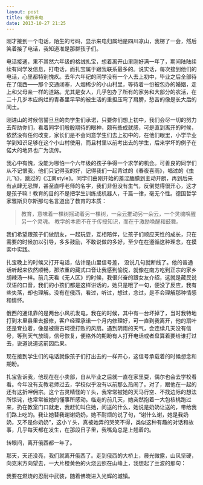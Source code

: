 ```yaml
---
layout: post
title: 俄西来电
date: 2013-10-27 21:25
---
```


刚才接到一个电话，陌生的号码，显示来电归属地是四川凉山，我楞了一会，然后笑着接了电话，我知道准是那群孩子们。

电话接通，果不其然六年级的格绒扎宝，想着离开山里刚好满一年了，期间陆陆续续有同学发信息，打电话，而扎宝属于跟我联系最多的。说实话，每次接到他们的电话，心里都特别愧疚。去年六年纪的同学没有一个人去上初中，毕业之后全部待在了俄西——那个交通闭塞，人烟稀少的小山村里，等待着一份被包办的婚姻，走上和父母亲一样的道路。尤其是女人，几乎包办了所有的家务和大部分的农活，在二十几岁本应绚烂的青春里早早的被生活的重担压弯了肩膀，愁苦的像是长大后的闰土。

刚进山的时候信誓旦旦的向学生们承诺，只要你们想上初中，我们会尽一切的努力去帮助你们，看着同学们殷殷期待的眼神，颇有些成就感，可是直到离开的时候，依然没有任何改变，家长们是不会同意学生们去上初中的，在他们眼里，小学毕业学到知识足够在这个小山村使用，而且村里以前考出去的学生，后来学坏的例子在偌大的地界也广为流传。

我心中有愧，没能为哪怕一个六年级的孩子争得一个求学的机会。可善良的同学们从不记恨我，他们只记得我的好，记得我们一起背过的《春夜喜雨》，唱过的《虫儿飞》，跳过的《江南style》。同学们由刚开始的羞涩腼腆到主动开朗，再到后来有点肆无忌惮，甚至直呼老师的名字，我们非但没有生气，反倒觉得很开心，这才是孩子嘛！教育的目的不是把学生训练成机器人，千篇一律，毫无个性。德国哲学家雅斯贝尔斯那句名言道出了教育的本质：

> 教育，意味着一棵树摇动着另一棵树，一朵云推动另一朵云，一个灵魂唤醒另一个灵魂。 教学的本质不在于传授知识，而在于激励唤醒和鼓舞。

我们希望跟孩子们做朋友，一起玩耍，互相陪伴，让孩子们顺应天性的成长，只在需要的时候加以引导，多多鼓励，不敢说做的多好，至少在在遵循这种理念，在摸索中实践。

扎宝晚上的时候又打开电话，估计是山里信号差， 没说几句就断线了。他的普通话听起来依然顺畅，那浓重的藏式口音让我感到愉悦，就像在南方吃到正宗的家乡胡辣汤一样。前几天看《无人区》的时候，我很兴奋的跟女友介绍，这就是藏民说汉语的口音，我们的小孩们都是这样讲话的，她只是哦了一句，便没了反应，我有些失落，却也理解。没有在俄西，看过，听过，想过，念过，是不会理解那种情感和情怀。

俄西的通讯靠的是两台小风机发电，我在的时候，其中有一台坏掉了，当时我特地打到木里县里去报修，客户经理承诺一个月内修理好，可一直到我离开，他的扇叶还是耷拉着，像是被唐吉坷德打败的风扇。遇到阴雨的天气，会连续几天没有信号，等到天气放晴，信号恢复，便格外的期盼有人打开电话或者盘算着要给谁打过去，说道说道这前因后果。

现在接到学生们的电话就像孩子们打出去的一样开心，这信号承载着的时候想念和期盼。

扎宝告诉我，他现在在小卖部，自从毕业之后就一直在家里耍，偶尔也会去学校看看。今年没有支教老师过去，学校似乎没有以前那么热闹了。对了，跟他在一起的还有这折呷佣宗。这个古灵精怪的丫头，我常常被她的天马行空、不找边际的想法所惊诧，也常常被她的懂事所感动。临走的前几天，她突然抱着一大包核桃跑过来，扔在教室门口就走，我赶忙叫住她，问送的什么，她说是奶奶让送的，带给我们路上吃的。我让她替我谢谢奶奶，她不耐烦的说了句，“谢什么谢，她是我奶奶，又不是你奶奶”，这小丫头，真被她弄的哭笑不得，类似这种有趣的对话和故事，几乎每天都在发生，在那段日子里，我嘴角总是上翘着的。

转眼间，离开俄西都一年了。

那天，天还没亮，我们就离开俄西了。走到俄西的大桥上，晨光微露，山风坚硬，向克米方向望去，一大片橙黄色的火烧云照在山峰上，我想起了兰波的那句：

我要在燃烧的忍耐中武装，随着佛晓进入光辉的城镇。